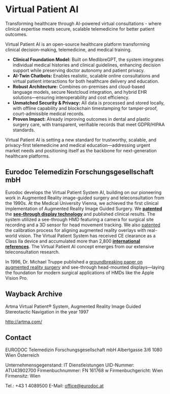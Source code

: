 # Virtual Patient AI
Transforming healthcare through AI-powered virtual consultations - where clinical expertise meets secure, scalable telemedicine for better patient outcomes.

Virtual Patient AI is an open-source healthcare platform transforming clinical decision-making, telemedicine, and medical training.

- **Clinical Foundation Model:** Built on MedlibreGPT, the system integrates individual medical histories and clinical guidelines, enhancing decision support while preserving doctor autonomy and patient privacy.
- **AI-Twin Chatbots:** Enables realistic, scalable online consultations and virtual patient interactions for both healthcare delivery and education.
- **Robust Architecture:** Combines on-premises and cloud-based language models, secure Nextcloud integration, and hybrid EHR solutions—ensuring interoperability and cost efficiency.
- **Unmatched Security & Privacy:** All data is processed and stored locally, with offline capability and blockchain timestamping for tamper-proof, court-admissible medical records.
- **Proven Impact:** Already improving outcomes in dental and plastic surgery care, with transparent, verifiable records that meet GDPR/HIPAA standards.

Virtual Patient AI is setting a new standard for trustworthy, scalable, and privacy-first telemedicine and medical education—addressing urgent market needs and positioning itself as the backbone for next-generation healthcare platforms.

## Eurodoc Telemedizin Forschungsgesellschaft mbH

Eurodoc develops the Virtual Patient System AI, building on our pioneering work in Augmented Reality image-guided surgery and teleconsultation from the 1990s. At the Medical University Vienna, we achieved the first clinical implementation of Augmented Reality Image Guided Surgery. We [**patented**](https://patents.google.com/patent/US5823958A/en?oq=US5823958A) the [**see-through display technology**](https://consultation.medlibre.ai/wvn) and published clinical results. The system utilized a see-through HMD featuring a camera for surgical site recording and a 3D sensor for head movement tracking. We also [patented](https://patents.google.com/patent/US5678546A/en?oq=US5678546A) the calibration process for aligning augmented reality overlays with real-world vision. The Virtual Patient System has received CE clearance as a Class IIa device and accumulated more than 2,800 [**international references**](https://scholar.google.at/citations?hl=de&user=ABDceFgAAAAJ). The Virtual Patient AI concept emerges from our extensive teleconsultation research.

In 1996, Dr. Michael Truppe published a [groundbreaking paper on augmented reality surgery](https://www.spiedigitallibrary.org/conference-proceedings-of-spie/2395/1/Interventional-video-tomography/10.1117/12.209096.short) and see-through head-mounted displays—laying the foundation for modern surgical applications of HMDs like the Apple Vision Pro.

## Wayback Archive
Artma Virtual Patient® System, Augmented Reality Image Guided Stereotactic Navigation in the year 1997

http://artma.com/

## Contact

EURODOC Telemedizin Forschungsgesellschaft mbH
Albertgasse 3/6
1080 Wien
Österreich

Unternehmensgegenstand: IT Dienstleistungen
UID-Nummer: ATU43902700
Firmenbuchnummer: FN 161768 w
Firmenbuchgericht: Wien
Firmensitz: Wien

Tel.: +43 1 4089500
E-Mail: office@eurodoc.at


